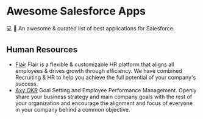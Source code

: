 # Awesome Salesforce Apps
💻 🎉 An awesome &amp; curated list of best applications for Salesforce.

## Human Resources

- [Flair](https://appexchange.salesforce.com/appxListingDetail?listingId=a0N3A00000FR5IlUAL) Flair is a flexible & customizable HR platform that aligns all employees & drives growth through efficiency. We have combined Recruiting & HR to help you achieve the full potential of your company's success.
- [Axy OKR](https://appexchange.salesforce.com/appxListingDetail?listingId=a0N3A00000FeGSVUA3) Goal Setting and Employee Performance Management. Openly share your business strategy and main company goals with the rest of your organization and encourage the alignment and focus of everyone in your company behind a common objective.

